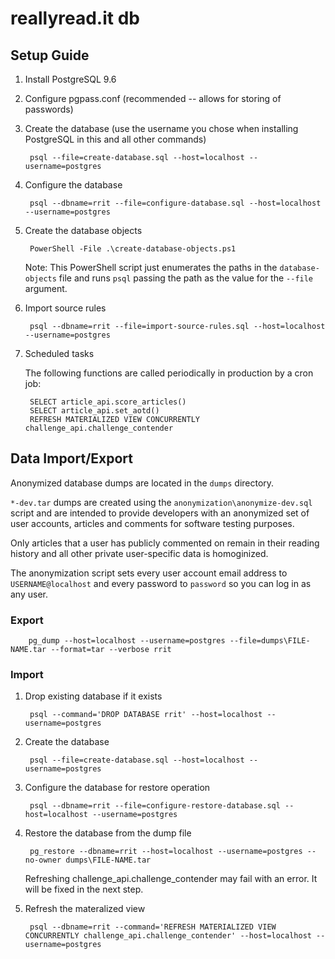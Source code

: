 # reallyread.it db
## Setup Guide
1. Install PostgreSQL 9.6
2. Configure pgpass.conf (recommended -- allows for storing of passwords)
3. Create the database (use the username you chose when installing PostgreSQL in this and all other commands)

        psql --file=create-database.sql --host=localhost --username=postgres
4. Configure the database

        psql --dbname=rrit --file=configure-database.sql --host=localhost --username=postgres
5. Create the database objects

        PowerShell -File .\create-database-objects.ps1
    
    Note: This PowerShell script just enumerates the paths in the `database-objects` file
    and runs `psql` passing the path as the value for the `--file` argument.
6. Import source rules

        psql --dbname=rrit --file=import-source-rules.sql --host=localhost --username=postgres
7. Scheduled tasks

    The following functions are called periodically in production by a cron job:

        SELECT article_api.score_articles()
        SELECT article_api.set_aotd()
        REFRESH MATERIALIZED VIEW CONCURRENTLY challenge_api.challenge_contender
## Data Import/Export
Anonymized database dumps are located in the `dumps` directory.

`*-dev.tar` dumps are created using the `anonymization\anonymize-dev.sql` script and are intended to provide
developers with an anonymized set of user accounts, articles and comments for software testing purposes.

Only articles that a user has publicly commented on remain in their reading history and all other private user-specific data is homoginized.

The anonymization script sets every user account email address to `USERNAME@localhost` and every password to `password` so you can log in as
any user.
### Export

        pg_dump --host=localhost --username=postgres --file=dumps\FILE-NAME.tar --format=tar --verbose rrit
### Import
1. Drop existing database if it exists

        psql --command='DROP DATABASE rrit' --host=localhost --username=postgres
2. Create the database

        psql --file=create-database.sql --host=localhost --username=postgres
3. Configure the database for restore operation

        psql --dbname=rrit --file=configure-restore-database.sql --host=localhost --username=postgres
4. Restore the database from the dump file

        pg_restore --dbname=rrit --host=localhost --username=postgres --no-owner dumps\FILE-NAME.tar
    Refreshing challenge_api.challenge_contender may fail with an error. It will be fixed in the next step.
5. Refresh the materalized view

        psql --dbname=rrit --command='REFRESH MATERIALIZED VIEW CONCURRENTLY challenge_api.challenge_contender' --host=localhost --username=postgres